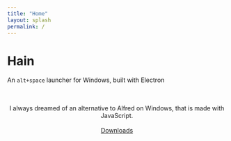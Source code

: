 ```yaml
---
title: "Home"
layout: splash
permalink: /
---
```


# Hain
An `alt+space` launcher for Windows, built with Electron

<br />
<br />
<center>
I always dreamed of an alternative to Alfred on Windows, that is made with JavaScript.
<br />
<br />
<a href="https://github.com/appetizermonster/hain/releases">Downloads</a>
</center>
